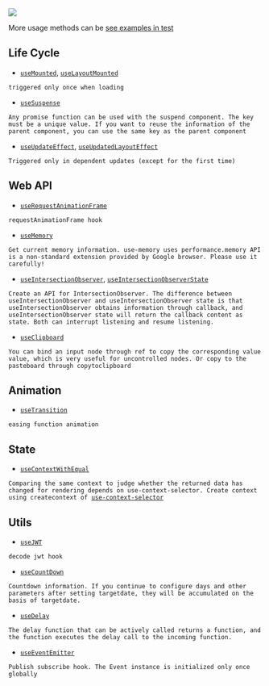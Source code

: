 <image src="https://raw.githubusercontent.com/xyhxx/program_preview/master/logo/react-use.png">

More usage methods can be <a href="https://github.com/xyhxx/proste-react-use/tree/main/__tests__"> see examples in test
</a>

## Life Cycle

- [`useMounted`](./useMounted/en.md), [`useLayoutMounted`](./useLayoutMounted/en.md)

`triggered only once when loading`

- [`useSuspense`](./useSuspense/en.md)

`Any promise function can be used with the suspend component. The key must be a unique value. If you want to reuse the information of the parent component, you can use the same key as the parent component`

- [`useUpdateEffect`](./useUpdateEffect/en.md), [`useUpdatedLayoutEffect`](./useUpdatedLayoutEffect/en.md)

`Triggered only in dependent updates (except for the first time)`

## Web API

- [`useRequestAnimationFrame`](./useRequestAnimationFrame/en.md)

`requestAnimationFrame hook`

- [`useMemory`](./useMemory/en.md)

`Get current memory information. use-memory uses performance.memory API is a non-standard extension provided by Google browser. Please use it carefully!`

- [`useIntersectionObserver`](./useIntersectionObserver/en.md),
  [`useIntersectionObserverState`](./useIntersectionObserverState/en.md)

`Create an API for IntersectionObserver. The difference between useIntersectionObserver and useIntersectionObserver state is that useIntersectionObserver obtains information through callback, and useIntersectionObserver state will return the callback content as state. Both can interrupt listening and resume listening.`

- [`useClipboard`](./useClipboard/en.md)

`You can bind an input node through ref to copy the corresponding value value, which is very useful for uncontrolled nodes. Or copy to the pasteboard through copytoclipboard`

## Animation

- [`useTransition`](./useTransition/en.md)

`easing function animation`

## State

- [`useContextWithEqual`](./useContextWithEqual/en.md)

`Comparing the same context to judge whether the returned data has changed for rendering depends on use-context-selector. Create context using createcontext of `[`use-context-selector`](https://github.com/dai-shi/use-context-selector)

## Utils

- [`useJWT`](./useJWT/en.md)

`decode jwt hook`

- [`useCountDown`](./useCountDown/en.md)

`Countdown information. If you continue to configure days and other parameters after setting targetdate, they will be accumulated on the basis of targetdate.`

- [`useDelay`](./useDelay/en.md)

`The delay function that can be actively called returns a function, and the function executes the delay call to the incoming function.`

- [`useEventEmitter`](./useEventEmitter/en.md)

`Publish subscribe hook. The Event instance is initialized only once globally`
